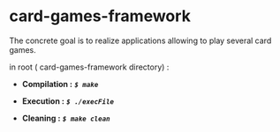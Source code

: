 # card-games-framework
The concrete goal is to realize applications allowing to play several card games.

in root ( card-games-framework directory) :

* **Compilation :** ***`$ make`***

* **Execution :** ***`$ ./execFile`***

* **Cleaning :** ***`$ make clean`***
